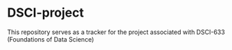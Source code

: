 # DSCI-project
This repository serves as a tracker for the project associated with DSCI-633 (Foundations of Data Science)
